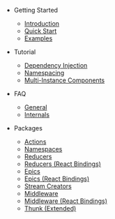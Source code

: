 - Getting Started

  - [Introduction](/)
  - [Quick Start](/getting-started/quick-start)
  - [Examples](/getting-started/examples)

- Tutorial

  - [Dependency Injection](/tutorial/01-dependency-injection)
  - [Namespacing](/tutorial/02-namespacing)
  - [Multi-Instance Components](/tutorial/03-multi-instance-components)

- FAQ

  - [General](/faq/general 'FAQ: General - Redux Tools')
  - [Internals](/faq/internals 'FAQ: Internals - Redux Tools')

- Packages
  - [Actions](/packages/actions)
  - [Namespaces](/packages/namespaces)
  - [Reducers](/packages/reducers)
  - [Reducers (React Bindings)](/packages/reducers-react)
  - [Epics](/packages/epics)
  - [Epics (React Bindings)](/packages/epics-react)
  - [Stream Creators](/packages/stream-creators)
  - [Middleware](/packages/middleware)
  - [Middleware (React Bindings)](/packages/middleware-react)
  - [Thunk (Extended)](/packages/thunk)
